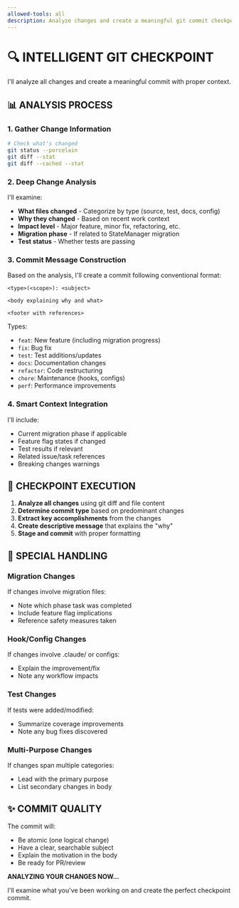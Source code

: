 ```yaml
---
allowed-tools: all
description: Analyze changes and create a meaningful git commit checkpoint
---
```


# 🔍 INTELLIGENT GIT CHECKPOINT

I'll analyze all changes and create a meaningful commit with proper context.

## 📊 ANALYSIS PROCESS

### 1. Gather Change Information
```bash
# Check what's changed
git status --porcelain
git diff --stat
git diff --cached --stat
```

### 2. Deep Change Analysis
I'll examine:
- **What files changed** - Categorize by type (source, test, docs, config)
- **Why they changed** - Based on recent work context
- **Impact level** - Major feature, minor fix, refactoring, etc.
- **Migration phase** - If related to StateManager migration
- **Test status** - Whether tests are passing

### 3. Commit Message Construction

Based on the analysis, I'll create a commit following conventional format:
```
<type>(<scope>): <subject>

<body explaining why and what>

<footer with references>
```

Types:
- `feat`: New feature (including migration progress)
- `fix`: Bug fix
- `test`: Test additions/updates
- `docs`: Documentation changes
- `refactor`: Code restructuring
- `chore`: Maintenance (hooks, configs)
- `perf`: Performance improvements

### 4. Smart Context Integration

I'll include:
- Current migration phase if applicable
- Feature flag states if changed
- Test results if relevant
- Related issue/task references
- Breaking changes warnings

## 🎯 CHECKPOINT EXECUTION

1. **Analyze all changes** using git diff and file content
2. **Determine commit type** based on predominant changes
3. **Extract key accomplishments** from the changes
4. **Create descriptive message** that explains the "why"
5. **Stage and commit** with proper formatting

## 🔄 SPECIAL HANDLING

### Migration Changes
If changes involve migration files:
- Note which phase task was completed
- Include feature flag implications
- Reference safety measures taken

### Hook/Config Changes
If changes involve .claude/ or configs:
- Explain the improvement/fix
- Note any workflow impacts

### Test Changes
If tests were added/modified:
- Summarize coverage improvements
- Note any bug fixes discovered

### Multi-Purpose Changes
If changes span multiple categories:
- Lead with the primary purpose
- List secondary changes in body

## ✨ COMMIT QUALITY

The commit will:
- Be atomic (one logical change)
- Have a clear, searchable subject
- Explain the motivation in the body
- Be ready for PR/review

**ANALYZING YOUR CHANGES NOW...**

I'll examine what you've been working on and create the perfect checkpoint commit.